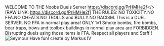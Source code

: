 WELCOME TO THE Noobs Duels Server
<a id="NOOBS DUELS DISCORD">https://discord.gg/PrHMHe2f</> [RAW LINK: https://discord.gg/PrHMHe2f]
THE RULES:
NO TOXICITY.NO FFA.NO CHEATS.NO TROLLS and BULLY.NO RACISM.
This is a DUEL SERVER. NO FFA in normal play area! ONLY 1v1
Smoke bombs, fire bombs, bear traps, bows and toolbox buildings in normal play area are FORBIDDEN. Disrupting duels using those items is FFA.
Respect all players and Staff !
![Seymour](https://i.postimg.cc/PJFnGCg2/maxresdefault.jpg)
Have fun!
create by Markus IV
